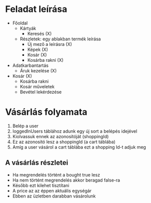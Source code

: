 # Feladat leírása
- Főoldal
    - Kártyák
        - Keresés (X)
    - Részletek: egy ablakban termék leírása
        - Új mező a leírásra (X)
        - Képek (X)
        - Kosár (X)
        - Kosárba rakni (X)
- Adatkarbantartás 
    - Áruk kezelése (X)
- Kosár (X)
    - Kosárba rakni
    - Kosár műveletek
    - Bevétel lekérdezése

# Vásárlás folyamata
1. Belép a user
2. loggedInUsers táblához adunk egy új sort a belépés idejével
3. Kiolvassuk ennek az azonosítóját (shoppingId)
4. Ez az azonosító lesz a shoppingId (a cart táblába)
5. Amíg a user vásárol a cart táblába ezt a shopping Id-t adjuk meg

## A vásárlás részletei
- Ha megrendelés történt a bought true lesz
- Ha nem történt megrendelés akkor beragad false-ra
- Később ezt kilehet tisztítani
- A price az az éppen aktuális egységár
- Ebben az üzletben darabban vásárolunk 